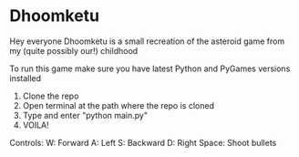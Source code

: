 # Dhoomketu

Hey everyone Dhoomketu is a small recreation of the asteroid game from my (quite possibly our!) childhood

To run this game make sure you have latest Python and PyGames versions installed

1. Clone the repo
2. Open terminal at the path where the repo is cloned
3. Type and enter "python main.py"
4. VOILA!

Controls:
W: Forward
A: Left
S: Backward
D: Right 
Space: Shoot bullets
